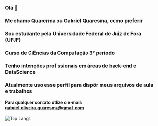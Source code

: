 ### Olá 👋

### Me chamo Quarerma ou Gabriel Quaresma, como preferir
### Sou estudante pela Universidade Federal de Juiz de Fora (UFJF)
### Curso de CiÊncias da Computação 3° período

### Tenho intenções profissionais em áreas de back-end e DataScience
### Atualmente uso esse perfil para dispôr meus arquivos de aula e trabalhos

#### Para qualquer contato utlize o e-mail: gabriel.oliveira.quaresma@gmail.com 



![Top Langs](https://github-readme-stats.vercel.app/api/top-langs/?username=myusername&theme=tokyonight)
<!--
**quarerma/quarerma** is a ✨ _special_ ✨ repository because its `README.md` (this file) appears on your GitHub profile.

Here are some ideas to get you started:

- 🔭 I’m currently working on ...
- 🌱 I’m currently learning ...
- 👯 I’m looking to collaborate on ...
- 🤔 I’m looking for help with ...
- 💬 Ask me about ...
- 📫 How to reach me: ...
- 😄 Pronouns: ...
- ⚡ Fun fact: ...
-->
